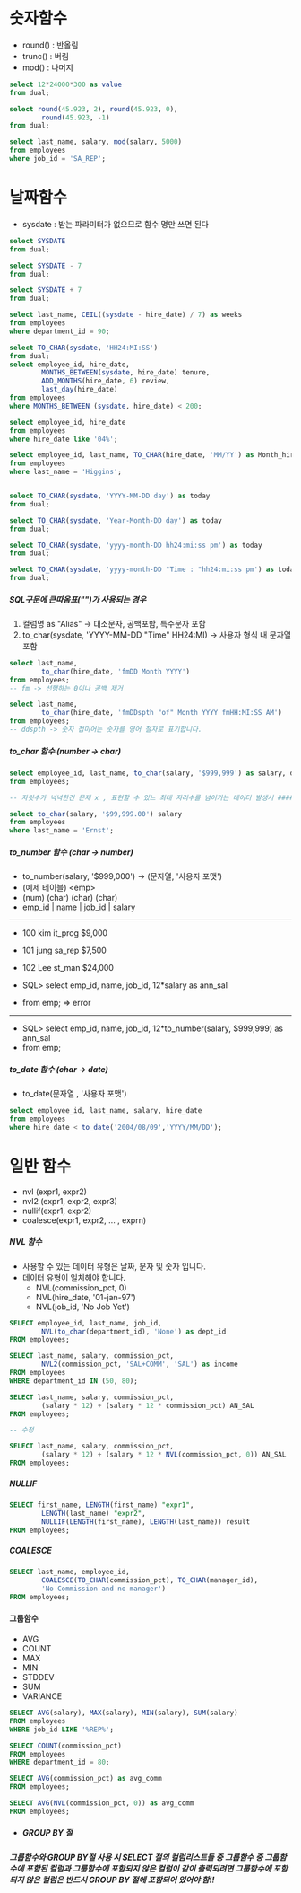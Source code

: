 # 숫자함수
- round() : 반올림
- trunc() : 버림
-  mod() : 나머지
```sql title:oracle
select 12*24000*300 as value
from dual;

select round(45.923, 2), round(45.923, 0),
        round(45.923, -1)
from dual;

select last_name, salary, mod(salary, 5000)
from employees
where job_id = 'SA_REP';
```

# 날짜함수
- sysdate : 받는 파라미터가 없으므로 함수 명만 쓰면 된다
```sql title:oracle
select SYSDATE
from dual;

select SYSDATE - 7
from dual;

select SYSDATE + 7
from dual;

select last_name, CEIL((sysdate - hire_date) / 7) as weeks
from employees
where department_id = 90;

select TO_CHAR(sysdate, 'HH24:MI:SS')
from dual;
select employee_id, hire_date,
        MONTHS_BETWEEN(sysdate, hire_date) tenure,
        ADD_MONTHS(hire_date, 6) review,
        last_day(hire_date)
from employees
where MONTHS_BETWEEN (sysdate, hire_date) < 200;

select employee_id, hire_date
from employees
where hire_date like '04%';

select employee_id, last_name, TO_CHAR(hire_date, 'MM/YY') as Month_hired
from employees
where last_name = 'Higgins';


select TO_CHAR(sysdate, 'YYYY-MM-DD day') as today
from dual;

select TO_CHAR(sysdate, 'Year-Month-DD day') as today
from dual;

select TO_CHAR(sysdate, 'yyyy-month-DD hh24:mi:ss pm') as today
from dual;

select TO_CHAR(sysdate, 'yyyy-month-DD "Time : "hh24:mi:ss pm') as today
from dual;

```

##### SQL구문에 큰따옴표("")가 사용되는 경우
1. 컬럼명 as "Alias" -> 대소문자, 공백포함, 특수문자 포함
2. to_char(sysdate, 'YYYY-MM-DD "Time" HH24:MI) -> 사용자 형식 내 문자열 포함
```sql title:oracle
select last_name,
        to_char(hire_date, 'fmDD Month YYYY')
from employees;
-- fm -> 선행하는 0이나 공백 제거 

select last_name,
        to_char(hire_date, 'fmDDspth "of" Month YYYY fmHH:MI:SS AM')
from employees;
-- ddspth -> 숫자 접미어는 숫자를 영어 철자로 표기합니다.
```

##### to_char 함수 (number -> char)
```sql title:oracle
select employee_id, last_name, to_char(salary, '$999,999') as salary, department_id
from employees;

-- 자릿수가 넉넉한건 문제 x , 표현할 수 있느 최대 자리수를 넘어가는 데이터 발생시 #####으로 표기 주의

select to_char(salary, '$99,999.00') salary
from employees
where last_name = 'Ernst';
```

##### to_number 함수 (char -> number)
- to_number(salary, '$999,000') -> (문자열, '사용자 포맷')
- (예제 테이블) \<emp>
- (num)             (char)           (char)           (char)
- emp_id     |     name     |     job_id     |     salary
---
- 100                   kim             it_prog         $9,000
- 101                   jung            sa_rep         $7,500
- 102                   Lee            st_man         $24,000

- SQL> select emp_id, name,  job_id, 12\*salary as ann_sal
- from emp; => error
---
-  SQL> select emp_id, name,  job_id, 12\*to_number(salary, $999,999) as ann_sal
- from emp;

##### to_date 함수 (char -> date)
- to_date(문자열 , '사용자 포맷')
```sql title:oracle
select employee_id, last_name, salary, hire_date
from employees
where hire_date < to_date('2004/08/09','YYYY/MM/DD');
```

# 일반 함수
- nvl (expr1, expr2)
- nvl2 (expr1, expr2, expr3)
- nullif(expr1, expr2)
- coalesce(expr1, expr2, ... , exprn)

##### NVL 함수
- 사용할 수 있는 데이터 유형은 날짜, 문자 및 숫자 입니다.
- 데이터 유형이 일치해야 합니다.
	- NVL(commission_pct, 0)
	- NVL(hire_date, '01-jan-97')
	- NVL(job_id, 'No Job Yet')
```sql title:NVL
SELECT employee_id, last_name, job_id, 
        NVL(to_char(department_id), 'None') as dept_id
FROM employees;

SELECT last_name, salary, commission_pct,
        NVL2(commission_pct, 'SAL+COMM', 'SAL') as income
FROM employees
WHERE department_id IN (50, 80);

SELECT last_name, salary, commission_pct,
        (salary * 12) + (salary * 12 * commission_pct) AN_SAL
FROM employees;

-- 수정

SELECT last_name, salary, commission_pct,
        (salary * 12) + (salary * 12 * NVL(commission_pct, 0)) AN_SAL
FROM employees;
```


##### NULLIF
```sql title:NULLIF
SELECT first_name, LENGTH(first_name) "expr1",
        LENGTH(last_name) "expr2",
        NULLIF(LENGTH(first_name), LENGTH(last_name)) result
FROM employees;
```

##### COALESCE
```sql title:COALESCE
SELECT last_name, employee_id,
        COALESCE(TO_CHAR(commission_pct), TO_CHAR(manager_id),
        'No Commission and no manager')
FROM employees;
```

#### 그룹함수
- AVG
- COUNT
- MAX
- MIN
- STDDEV
- SUM
- VARIANCE
```sql title:Oracle
SELECT AVG(salary), MAX(salary), MIN(salary), SUM(salary)
FROM employees
WHERE job_id LIKE '%REP%';

SELECT COUNT(commission_pct)
FROM employees
WHERE department_id = 80;

SELECT AVG(commission_pct) as avg_comm
FROM employees;

SELECT AVG(NVL(commission_pct, 0)) as avg_comm
FROM employees;
```

- ##### GROUP BY 절
***그룹함수와 GROUP BY절 사용 시 SELECT 절의 컬럼리스트들 중 그룹함수 중 그룹함수에 포함된 컬럼과 그룹함수에 포함되지 않은 컬럼이 같이 출력되려면 그룹함수에 포함되지 않은 컬럼은 반드시 GROUP BY 절에 포함되어 있어야 함!!***



